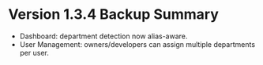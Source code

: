 # Version 1.3.4 Backup Summary

- Dashboard: department detection now alias-aware.
- User Management: owners/developers can assign multiple departments per user.
